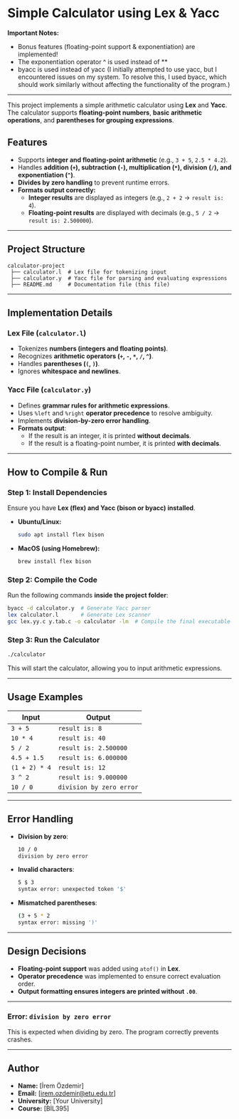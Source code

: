 # Simple Calculator using Lex & Yacc

**Important Notes:**
- Bonus features (floating-point support & exponentiation) are implemented!
- The exponentiation operator ^ is used instead of **
- byacc is used instead of yacc 
(I initially attempted to use yacc, but I encountered issues on my system. To resolve this, I used byacc, which should work similarly without affecting the functionality of the program.)

---

This project implements a simple arithmetic calculator using **Lex** and **Yacc**. The calculator supports **floating-point numbers**, **basic arithmetic operations**, and **parentheses for grouping expressions**.

## **Features**
- Supports **integer and floating-point arithmetic** (e.g., `3 + 5`, `2.5 * 4.2`).
- Handles **addition (`+`), subtraction (`-`), multiplication (`*`), division (`/`), and exponentiation (`^`)**.
- **Divides by zero handling** to prevent runtime errors.
- **Formats output correctly:**
  - **Integer results** are displayed as integers (e.g., `2 + 2` → `result is: 4`).
  - **Floating-point results** are displayed with decimals (e.g., `5 / 2` → `result is: 2.500000`).

---

## **Project Structure**
```
calculator-project
 ├── calculator.l  # Lex file for tokenizing input
 ├── calculator.y  # Yacc file for parsing and evaluating expressions
 ├── README.md     # Documentation file (this file)
```

---

## **Implementation Details**
### **Lex File (`calculator.l`)**
- Tokenizes **numbers (integers and floating points)**.
- Recognizes **arithmetic operators (`+`, `-`, `*`, `/`, `^`)**.
- Handles **parentheses (`(`, `)`)**.
- Ignores **whitespace and newlines**.

### **Yacc File (`calculator.y`)**
- Defines **grammar rules for arithmetic expressions**.
- Uses `%left` and `%right` **operator precedence** to resolve ambiguity.
- Implements **division-by-zero error handling**.
- **Formats output**:
  - If the result is an integer, it is printed **without decimals**.
  - If the result is a floating-point number, it is printed **with decimals**.

---

## **How to Compile & Run**
### **Step 1: Install Dependencies**
Ensure you have **Lex (flex) and Yacc (bison or byacc) installed**.

- **Ubuntu/Linux:**
  ```bash
  sudo apt install flex bison
  ```
- **MacOS (using Homebrew):**
  ```bash
  brew install flex bison
  ```

### **Step 2: Compile the Code**
Run the following commands **inside the project folder**:
```bash
byacc -d calculator.y  # Generate Yacc parser
lex calculator.l       # Generate Lex scanner
gcc lex.yy.c y.tab.c -o calculator -lm  # Compile the final executable
```

### **Step 3: Run the Calculator**
```bash
./calculator
```
This will start the calculator, allowing you to input arithmetic expressions.

---

## **Usage Examples**
| **Input**  | **Output**  |
|------------|------------|
| `3 + 5`    | `result is: 8` |
| `10 * 4`   | `result is: 40` |
| `5 / 2`    | `result is: 2.500000` |
| `4.5 + 1.5` | `result is: 6.000000` |
| `(1 + 2) * 4` | `result is: 12` |
| `3 ^ 2`    | `result is: 9.000000` |
| `10 / 0`   | `division by zero error` |

---

## **Error Handling**
- **Division by zero**:
  ```bash
  10 / 0
  division by zero error
  ```
- **Invalid characters**:
  ```bash
  5 $ 3
  syntax error: unexpected token '$'
  ```
- **Mismatched parentheses**:
  ```bash
  (3 + 5 * 2
  syntax error: missing ')'
  ```

---

## **Design Decisions**
- **Floating-point support** was added using `atof()` in **Lex**.
- **Operator precedence** was implemented to ensure correct evaluation order.
- **Output formatting ensures integers are printed without `.00`**.

---

### **Error: `division by zero error`**
This is expected when dividing by zero. The program correctly prevents crashes.

---

## **Author**
- **Name:** [İrem Özdemir]
- **Email:** [irem.ozdemir@etu.edu.tr]
- **University:** [Your University]
- **Course:** [BİL395]